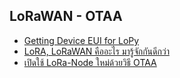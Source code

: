 ## LoRaWAN - OTAA

* [Getting Device EUI for LoPy](https://forum.pycom.io/topic/145/getting-device-eui-for-lopy/2)
* [LoRA, LoRaWAN คืออะไร มารู้จักกันดีกว่า](https://medium.com/deaware/lora-lorawan-%E0%B8%84%E0%B8%B7%E0%B8%AD%E0%B8%AD%E0%B8%B0%E0%B9%84%E0%B8%A3-%E0%B8%A1%E0%B8%B2%E0%B8%A3%E0%B8%B9%E0%B9%89%E0%B8%88%E0%B8%B1%E0%B8%81%E0%B8%81%E0%B8%B1%E0%B8%99%E0%B8%94%E0%B8%B5%E0%B8%81%E0%B8%A7%E0%B9%88%E0%B8%B2-98d20055a4ca)
* [เปิดใช้ LoRa-Node ใหม่ด้วยวิธี OTAA](https://medium.com/@visitwnk/%E0%B9%80%E0%B8%9B%E0%B8%B4%E0%B8%94%E0%B9%83%E0%B8%8A%E0%B9%89-lora-node-%E0%B9%83%E0%B8%AB%E0%B8%A1%E0%B9%88%E0%B8%94%E0%B9%89%E0%B8%A7%E0%B8%A2%E0%B8%A7%E0%B8%B4%E0%B8%98%E0%B8%B5-otaa-d01922df6f84)